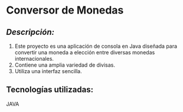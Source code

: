 # **Conversor de Monedas**

## *Descripción:*
1. Este proyecto es una aplicación de consola en Java diseñada para convertir una moneda a elección entre diversas monedas internacionales.
2. Contiene una amplia variedad de divisas.
3. Utiliza una interfaz sencilla.

## Tecnologías utilizadas: ##
JAVA

